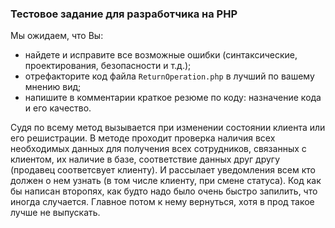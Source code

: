 ### Тестовое задание для разработчика на PHP
Мы ожидаем, что Вы:
* найдете и исправите все возможные ошибки (синтаксические, проектирования, безопасности и т.д.);
* отрефакторите код файла `ReturnOperation.php` в лучший по вашему мнению вид;
* напишите в комментарии краткое резюме по коду: назначение кода и его качество.

Судя по всему метод вызывается при изменении состоянии клиента или его решистрации. В методе проходит проверка наличия всех необходимых данных для получения всех сотрудников, связанных с клиентом, их наличие в базе, соответствие данных друг другу (продавец соответсвует клиенту).
И рассылает уведомления всем кто должен о нем узнать (в том числе клиенту, при смене статуса).
Код как бы написан второпях, как будто надо было очень быстро запилить, что иногда случается. Главное потом к нему вернуться, хотя в прод такое лучше не выпускать.

